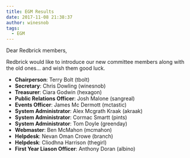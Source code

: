 ```yaml
---
title: EGM Results
date: 2017-11-08 21:38:37
author: winesnob
tags:
  - EGM
---
```

Dear Redbrick members,

Redbrick would like to introduce our new committee members along with the old ones...
and wish them good luck.


  - **Chairperson**: Terry Bolt (tbolt)
  - **Secretary**: Chris Dowling (winesnob)
  - **Treasurer**: Ciara Godwin (hexagon)
  - **Public Relations Officer**: Josh Malone (sangreal)
  - **Events Officer**: James Mc Dermott (mctastic)
  - **System Administrator**: Alex Mcgrath Kraak (akraak)
  - **System Administrator**: Cormac Smartt (pints)
  - **System Administrator**: Tom Doyle (greenday)
  - **Webmaster**: Ben McMahon (mcmahon)
  - **Helpdesk**: Nevan Oman Crowe (branch)
  - **Helpdesk**: Cliodhna Harrison (thegirl)
  - **First Year Liason Officer**: Anthony Doran (albino)
